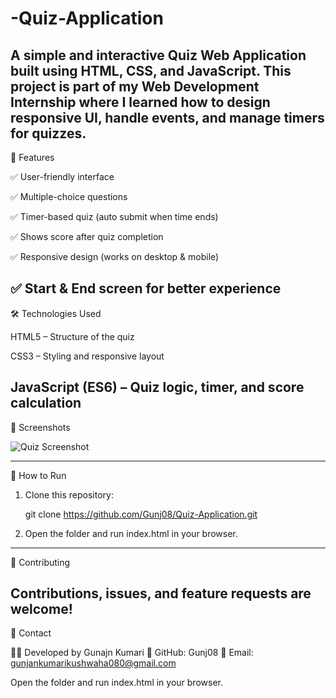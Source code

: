 # -Quiz-Application
A simple and interactive Quiz Web Application built using HTML, CSS, and JavaScript. This project is part of my Web Development Internship where I learned how to design responsive UI, handle events, and manage timers for quizzes.
---
📌 Features

✅ User-friendly interface

✅ Multiple-choice questions

✅ Timer-based quiz (auto submit when time ends)

✅ Shows score after quiz completion

✅ Responsive design (works on desktop & mobile)

✅ Start & End screen for better experience
---
🛠️ Technologies Used

HTML5 – Structure of the quiz

CSS3 – Styling and responsive layout

JavaScript (ES6) – Quiz logic, timer, and score calculation
---
📸 Screenshots

 ![Quiz Screenshot](https://user-images.githubusercontent.com/your-image-link.png)

---
🚀 How to Run

1. Clone this repository:

   git clone https://github.com/Gunj08/Quiz-Application.git

2. Open the folder and run index.html in your browser.
---

🤝 Contributing

Contributions, issues, and feature requests are welcome!
---

📧 Contact

👩‍💻 Developed by Gunajn Kumari
🔗 GitHub: Gunj08
📩 Email: gunjankumarikushwaha080@gmail.com

Open the folder and run index.html in your browser.
